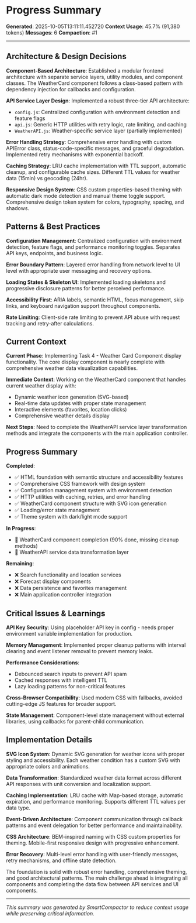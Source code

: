 # Progress Summary
**Generated**: 2025-10-05T13:11:11.452720
**Context Usage**: 45.7% (91,380 tokens)
**Messages**: 6
**Compaction**: #1

---

## Architecture & Design Decisions

**Component-Based Architecture**: Established a modular frontend architecture with separate service layers, utility modules, and component classes. The WeatherCard component follows a class-based pattern with dependency injection for callbacks and configuration.

**API Service Layer Design**: Implemented a robust three-tier API architecture:
- `config.js`: Centralized configuration with environment detection and feature flags
- `api.js`: Generic HTTP utilities with retry logic, rate limiting, and caching
- `WeatherAPI.js`: Weather-specific service layer (partially implemented)

**Error Handling Strategy**: Comprehensive error handling with custom APIError class, status-code-specific messages, and graceful degradation. Implemented retry mechanisms with exponential backoff.

**Caching Strategy**: LRU cache implementation with TTL support, automatic cleanup, and configurable cache sizes. Different TTL values for weather data (15min) vs geocoding (24hr).

**Responsive Design System**: CSS custom properties-based theming with automatic dark mode detection and manual theme toggle support. Comprehensive design token system for colors, typography, spacing, and shadows.

## Patterns & Best Practices

**Configuration Management**: Centralized configuration with environment detection, feature flags, and performance monitoring toggles. Separates API keys, endpoints, and business logic.

**Error Boundary Pattern**: Layered error handling from network level to UI level with appropriate user messaging and recovery options.

**Loading States & Skeleton UI**: Implemented loading skeletons and progressive disclosure patterns for better perceived performance.

**Accessibility First**: ARIA labels, semantic HTML, focus management, skip links, and keyboard navigation support throughout components.

**Rate Limiting**: Client-side rate limiting to prevent API abuse with request tracking and retry-after calculations.

## Current Context

**Current Phase**: Implementing Task 4 - Weather Card Component display functionality. The core display component is nearly complete with comprehensive weather data visualization capabilities.

**Immediate Context**: Working on the WeatherCard component that handles current weather display with:
- Dynamic weather icon generation (SVG-based)
- Real-time data updates with proper state management  
- Interactive elements (favorites, location clicks)
- Comprehensive weather details display

**Next Steps**: Need to complete the WeatherAPI service layer transformation methods and integrate the components with the main application controller.

## Progress Summary

**Completed**:
- ✅ HTML foundation with semantic structure and accessibility features
- ✅ Comprehensive CSS framework with design system
- ✅ Configuration management system with environment detection
- ✅ HTTP utilities with caching, retries, and error handling
- ✅ WeatherCard component structure with SVG icon generation
- ✅ Loading/error state management
- ✅ Theme system with dark/light mode support

**In Progress**:
- 🔄 WeatherCard component completion (90% done, missing cleanup methods)
- 🔄 WeatherAPI service data transformation layer

**Remaining**:
- ❌ Search functionality and location services
- ❌ Forecast display components
- ❌ Data persistence and favorites management
- ❌ Main application controller integration

## Critical Issues & Learnings

**API Key Security**: Using placeholder API key in config - needs proper environment variable implementation for production.

**Memory Management**: Implemented proper cleanup patterns with interval clearing and event listener removal to prevent memory leaks.

**Performance Considerations**: 
- Debounced search inputs to prevent API spam
- Cached responses with intelligent TTL
- Lazy loading patterns for non-critical features

**Cross-Browser Compatibility**: Used modern CSS with fallbacks, avoided cutting-edge JS features for broader support.

**State Management**: Component-level state management without external libraries, using callbacks for parent-child communication.

## Implementation Details

**SVG Icon System**: Dynamic SVG generation for weather icons with proper styling and accessibility. Each weather condition has a custom SVG with appropriate colors and animations.

**Data Transformation**: Standardized weather data format across different API responses with unit conversion and localization support.

**Caching Implementation**: LRU cache with Map-based storage, automatic expiration, and performance monitoring. Supports different TTL values per data type.

**Event-Driven Architecture**: Component communication through callback patterns and event delegation for better performance and maintainability.

**CSS Architecture**: BEM-inspired naming with CSS custom properties for theming. Mobile-first responsive design with progressive enhancement.

**Error Recovery**: Multi-level error handling with user-friendly messages, retry mechanisms, and offline state detection.

The foundation is solid with robust error handling, comprehensive theming, and good architectural patterns. The main challenge ahead is integrating all components and completing the data flow between API services and UI components.

---

*This summary was generated by SmartCompactor to reduce context usage while preserving critical information.*
